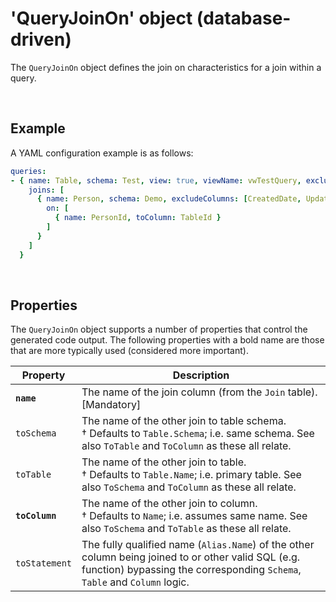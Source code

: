 # 'QueryJoinOn' object (database-driven)

The `QueryJoinOn` object defines the join on characteristics for a join within a query.

<br/>

## Example

A YAML configuration example is as follows:
``` yaml
queries:
- { name: Table, schema: Test, view: true, viewName: vwTestQuery, excludeColumns: [CreatedBy, UpdatedBy], permission: TestSec,
    joins: [
      { name: Person, schema: Demo, excludeColumns: [CreatedDate, UpdatedDate], aliasColumns: [RowVersion ^ RowVersionP],
        on: [
          { name: PersonId, toColumn: TableId }
        ]
      }
    ]
  }
```

<br/>

## Properties
The `QueryJoinOn` object supports a number of properties that control the generated code output. The following properties with a bold name are those that are more typically used (considered more important).

Property | Description
-|-
**`name`** | The name of the join column (from the `Join` table). [Mandatory]
`toSchema` | The name of the other join to table schema.<br/>&dagger; Defaults to `Table.Schema`; i.e. same schema. See also `ToTable` and `ToColumn` as these all relate.
`toTable` | The name of the other join to table.<br/>&dagger; Defaults to `Table.Name`; i.e. primary table. See also `ToSchema` and `ToColumn` as these all relate.
**`toColumn`** | The name of the other join to column.<br/>&dagger; Defaults to `Name`; i.e. assumes same name. See also `ToSchema` and `ToTable` as these all relate.
`toStatement` | The fully qualified name (`Alias.Name`) of the other column being joined to or other valid SQL (e.g. function) bypassing the corresponding `Schema`, `Table` and `Column` logic.

